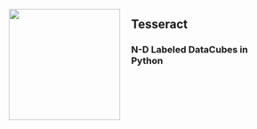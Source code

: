 <p>
<img src="http://fc02.deviantart.net/fs71/i/2012/048/e/3/tesseract_by_antares118-d4q3cqx.jpg"  height="200" width="200" align="left" style=”margin: 20px 20px 20px 20px;” hspace="20">
<h2>Tesseract</h2>
<h3>N-D Labeled DataCubes in Python</h3>
</p>
